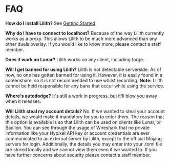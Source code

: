 # FAQ

**How do I install Lilith?** See [Getting Started](getting_started.md)

**Why do I have to connect to localhost?**
Because of the way Lilith currently works as a proxy. This allows Lilith to be much more advanced than any other duels overlay. If you would like to know more, please contact a staff member.

**Does it work on Lunar?** 
Lilith works on any client, including forge.

**Will I get banned for using Lilith?**
Lilith is not detectable serverside. As of now, no one has gotten banned for using it. However, it is easily found in a screenshare, so it is not recommended to use whilst recording. **Note:** Lilith cannot be held responsible for any bans that occur while using the service.

**Where's autododge?** It's still a work in progress, but it'll blow you away when it releases.

**Will Lilith steal my account details?** No. If we wanted to steal your account details, we would make it mandatory for you to enter them. The reason that this option is available is so that Lilith can be used on clients like Lunar, or Badlion. You can see through the usage of Wireshark that no private information like your Hypixel API key or account credentials are ever communicated to an external server by Lilith, except to the official Mojang servers for login. Additionally, the details you may enter into your .toml file are stored locally and we cannot view them even if we wanted to. If you have further concerns about security please contact a staff member.